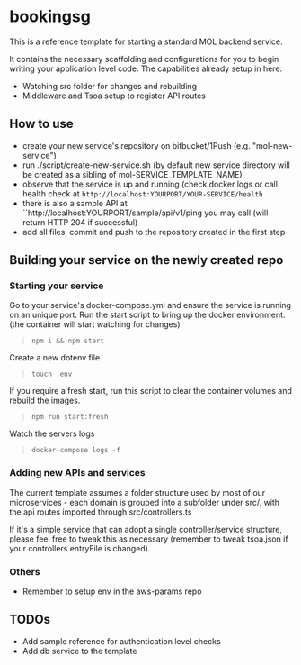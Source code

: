 # bookingsg

This is a reference template for starting a standard MOL backend service.

It contains the necessary scaffolding and configurations for you to begin writing your application level code. The capabilities already setup in here:

- Watching src folder for changes and rebuilding
- Middleware and Tsoa setup to register API routes

## How to use

- create your new service's repository on bitbucket/1Push (e.g. "mol-new-service")
- run ./script/create-new-service.sh (by default new service directory will be created as a sibling of mol-SERVICE_TEMPLATE_NAME)
- observe that the service is up and running (check docker logs or call health check at ``http://localhost:YOURPORT/YOUR-SERVICE/health``
- there is also a sample API at ``http://localhost:YOURPORT/sample/api/v1/ping you may call (will return HTTP 204 if successful)
- add all files, commit and push to the repository created in the first step

## Building your service on the newly created repo

### Starting your service

Go to your service's docker-compose.yml and ensure the service is running on an unique port.
Run the start script to bring up the docker environment. (the container will start watching for changes)
> ``npm i && npm start``

Create a new dotenv file
> ``touch .env``

If you require a fresh start, run this script to clear the container volumes and rebuild the images.
> ``npm run start:fresh``

Watch the servers logs
> ``docker-compose logs -f``

### Adding new APIs and services

The current template assumes a folder structure used by most of our microservices - each domain is grouped into a subfolder under src/, with the api routes imported through src/controllers.ts

If it's a simple service that can adopt a single controller/service structure, please feel free to tweak this as necessary (remember to tweak tsoa.json if your controllers entryFile is changed).

### Others

- Remember to setup env in the aws-params repo

## TODOs

- Add sample reference for authentication level checks
- Add db service to the template
